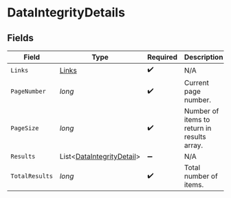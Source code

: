 # DataIntegrityDetails


## Fields

| Field                                                                   | Type                                                                    | Required                                                                | Description                                                             |
| ----------------------------------------------------------------------- | ----------------------------------------------------------------------- | ----------------------------------------------------------------------- | ----------------------------------------------------------------------- |
| `Links`                                                                 | [Links](../../models/shared/Links.md)                                   | :heavy_check_mark:                                                      | N/A                                                                     |
| `PageNumber`                                                            | *long*                                                                  | :heavy_check_mark:                                                      | Current page number.                                                    |
| `PageSize`                                                              | *long*                                                                  | :heavy_check_mark:                                                      | Number of items to return in results array.                             |
| `Results`                                                               | List<[DataIntegrityDetail](../../models/shared/DataIntegrityDetail.md)> | :heavy_minus_sign:                                                      | N/A                                                                     |
| `TotalResults`                                                          | *long*                                                                  | :heavy_check_mark:                                                      | Total number of items.                                                  |